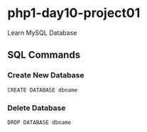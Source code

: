 # php1-day10-project01
Learn MySQL Database


## SQL Commands

### Create New Database
    CREATE DATABASE dbname

### Delete Database
    DROP DATABASE dbname